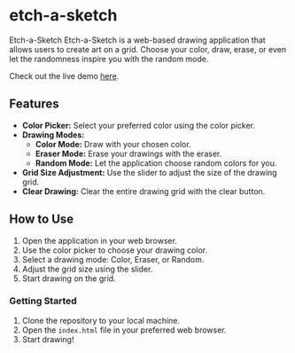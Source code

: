 # etch-a-sketch

Etch-a-Sketch
Etch-a-Sketch is a web-based drawing application that allows users to create art on a grid. Choose your color, draw, erase, or even let the randomness inspire you with the random mode.

Check out the live demo [here](https://mirunahaidu.github.io/etch-a-sketch/).

## Features

- **Color Picker:** Select your preferred color using the color picker.
- **Drawing Modes:**
  - **Color Mode:** Draw with your chosen color.
  - **Eraser Mode:** Erase your drawings with the eraser.
  - **Random Mode:** Let the application choose random colors for you.
- **Grid Size Adjustment:** Use the slider to adjust the size of the drawing grid.
- **Clear Drawing:** Clear the entire drawing grid with the clear button.

## How to Use

1. Open the application in your web browser.
2. Use the color picker to choose your drawing color.
3. Select a drawing mode: Color, Eraser, or Random.
4. Adjust the grid size using the slider.
5. Start drawing on the grid.

### Getting Started

1. Clone the repository to your local machine.
2. Open the `index.html` file in your preferred web browser.
3. Start drawing!
